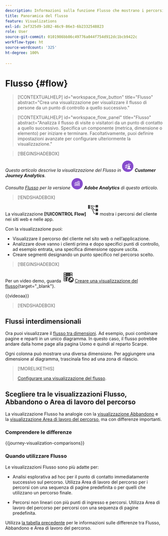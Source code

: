 ```yaml
---
description: Informazioni sulla funzione Flusso che mostrano i percorsi dei clienti nei siti web e nelle app.
title: Panoramica del flusso
feature: Visualizations
exl-id: 2ef325d9-1d82-46c9-86e3-6b2332548823
role: User
source-git-commit: 0101986bb86c49776a044f754d912dc1bcb9422c
workflow-type: ht
source-wordcount: '325'
ht-degree: 100%

---
```


# Flusso {#flow}

<!-- markdownlint-disable MD034 -->

>[!CONTEXTUALHELP]
>id="workspace_flow_button"
>title="Flusso"
>abstract="Crea una visualizzazione per visualizzare il flusso di persone da un punto di controllo a quello successivo."

>[!CONTEXTUALHELP]
>id="workspace_flow_panel"
>title="Flusso"
>abstract="Analizza il flusso di visite o visitatori da un punto di contatto a quello successivo. Specifica un componente (metrica, dimensione o elemento) per iniziare e terminare. Facoltativamente, puoi definire impostazioni avanzate per configurare ulteriormente la visualizzazione."

<!-- markdownlint-enable MD034 -->


>[!BEGINSHADEBOX]

_Questo articolo descrive la visualizzazione del Flusso in_ ![CustomerJourneyAnalytics](/help/assets/icons/CustomerJourneyAnalytics.svg) _**Customer Journey Analytics**._<br/>_Consulta [Flusso](https://experienceleague.adobe.com/it/docs/analytics/analyze/analysis-workspace/visualizations/flow/flow) per la versione_ ![AdobeAnalytics](/help/assets/icons/AdobeAnalytics.svg) _**Adobe Analytics** di questo articolo._

>[!ENDSHADEBOX]


La visualizzazione **[!UICONTROL Flow]** ![GraphPathing](/help/assets/icons/GraphPathing.svg) mostra i percorsi del cliente nei siti web e nelle app.

Con la visualizzazione puoi:

* Visualizzare il percorso del cliente nel sito web o nell’applicazione.
* Analizzare dove vanno i clienti prima e dopo specifici punti di controllo, ad esempio entrata, una specifica dimensione oppure uscita.
* Creare segmenti designando un punto specifico nel percorso scelto.


>[!BEGINSHADEBOX]

Per un video demo, guarda ![VideoCheckedOut](/help/assets/icons/VideoCheckedOut.svg) [Creare una visualizzazione del flusso](https://video.tv.adobe.com/v/346063/?quality=12&learn=on){target="_blank"}.

{{videoaa}}

>[!ENDSHADEBOX]


## Flussi interdimensionali

Ora puoi visualizzare il [flusso tra dimensioni](/help/analysis-workspace/visualizations/c-flow/multi-dimensional-flow.md). Ad esempio, puoi combinare pagine e reparti in un unico diagramma. In questo caso, il flusso potrebbe andare dalla home page alla pagina Uomo e quindi al reparto Scarpe.

Ogni colonna può mostrare una diversa dimensione. Per aggiungere una dimensione al diagramma, trascinala fino ad una zona di rilascio.

>[!MORELIKETHIS]
>
>[Configurare una visualizzazione del flusso](/help/analysis-workspace/visualizations/c-flow/create-flow.md).
>

## Scegliere tra le visualizzazioni Flusso, Abbandono o Area di lavoro del percorso

La visualizzazione Flusso ha analogie con la [visualizzazione Abbandono](/help/analysis-workspace/visualizations/fallout/fallout-flow.md) e la [visualizzazione Area di lavoro del percorso](/help/analysis-workspace/visualizations/journey-canvas/journey-canvas.md), ma con differenze importanti.

### Comprendere le differenze

<!-- Information in this snippet is shared between Journey canvas, Fallout, and Flow visualization docs -->

{{journey-visualization-comparisons}}

### Quando utilizzare Flusso

Le visualizzazioni Flusso sono più adatte per:

* Analisi esplorativa ad hoc per il punto di contatto immediatamente successivo sul percorso. Utilizza Area di lavoro del percorso per i percorsi con una sequenza di pagine predefinita o per quelli che utilizzano un percorso finale.

* Percorsi non lineari con più punti di ingresso e percorsi. Utilizza Area di lavoro del percorso per percorsi con una sequenza di pagine predefinita.

Utilizza [la tabella precedente](#understand-the-differences) per le informazioni sulle differenze tra Flusso, Abbandono e Area di lavoro del percorso.
